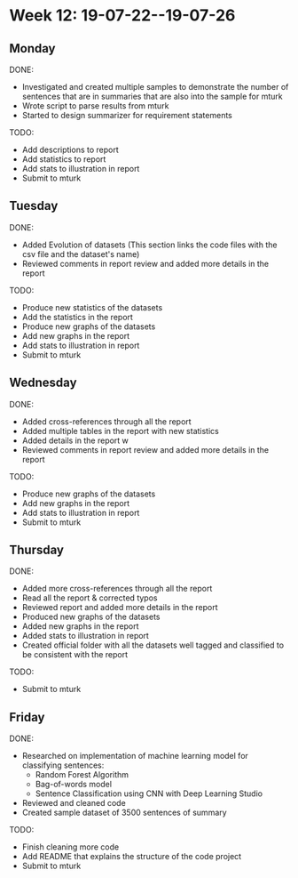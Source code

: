 # Week 12: 19-07-22--19-07-26

## Monday

DONE:

- Investigated and created multiple samples to demonstrate the number of sentences that are in summaries that are also into the sample for mturk
- Wrote script to parse results from mturk
- Started to design summarizer for requirement statements
    
TODO:

- Add descriptions to report
- Add statistics to report
- Add stats to illustration in report
- Submit to mturk

## Tuesday

DONE:

- Added Evolution of datasets (This section links the code files with the csv file and the dataset's name)
- Reviewed comments in report review and added more details in the report

TODO: 

- Produce new statistics of the datasets
- Add the statistics in the report
- Produce new graphs of the datasets
- Add new graphs in the report
- Add stats to illustration in report
- Submit to mturk

## Wednesday

DONE:

- Added cross-references through all the report 
- Added multiple tables in the report with new statistics
- Added details in the report w
- Reviewed comments in report review and added more details in the report

TODO: 

- Produce new graphs of the datasets
- Add new graphs in the report
- Add stats to illustration in report
- Submit to mturk

## Thursday

DONE:

- Added more cross-references through all the report 
- Read all the report & corrected typos
- Reviewed report and added more details in the report
- Produced new graphs of the datasets
- Added new graphs in the report
- Added stats to illustration in report
- Created official folder with all the datasets well tagged and classified to be consistent with the report

TODO: 

- Submit to mturk

## Friday

DONE:

- Researched on implementation of machine learning model for classifying sentences:
  - Random Forest Algorithm
  - Bag-of-words model
  - Sentence Classification using CNN with Deep Learning Studio
- Reviewed and cleaned code
- Created sample dataset of 3500 sentences of summary
  
TODO: 

- Finish cleaning more code
- Add README that explains the structure of the code project
- Submit to mturk
